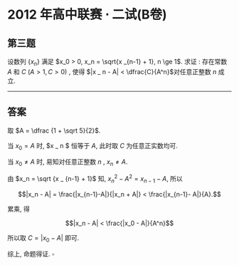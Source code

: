 # 2012 年高中联赛 $\cdot$ 二试(B卷)

## 第三题

设数列 $\{x _ n\}$ 满足 $x_0 > 0,  x_n = \sqrt{x _{n-1}  + 1}, n \ge 1$.
求证 : 存在常数 $A$ 和 $C$ $(A > 1, C > 0)$ , 使得 $|x _ n - A| <  \dfrac{C}{A^n}$对任意正整数 $n$ 成立.

---

## 答案

取 $A = \dfrac {1 + \sqrt 5}{2}$.

当 $x _ 0 = A$ 时, $x _ n $ 恒等于 $A$, 此时取 $C$ 为任意正实数均可.
 
当 $x_0  \ne A$ 时, 易知对任意正整数 $n$ , $x_n \ne A$.

由 $x_n = \sqrt {x _ {n-1} + 1}$ 知, $x_n^2 - A^2 = x_{n-1} - A$, 所以

$$|x_n - A| = \frac{|x_{n-1}-A|}{|x_n + A|} < \frac{|x_{n-1}- A|}{A}.$$

累乘, 得

$$|x_n - A| < \frac{|x_0 - A|}{A^n}$$

所以取 $C = |x_0 - A|$ 即可.

综上, 命题得证. $\square$